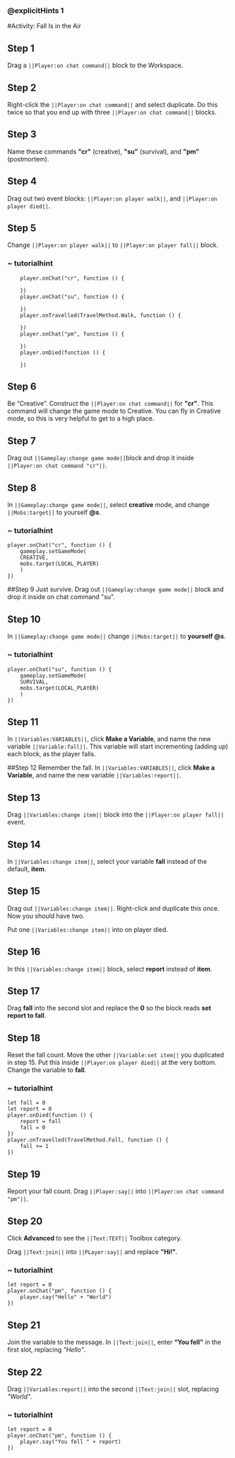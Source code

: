 ### @explicitHints 1
#Activity: Fall Is in the Air

## Step 1
Drag a ``||Player:on chat command||`` block to the Workspace.

## Step 2
Right-click the ``||Player:on chat command||`` and select duplicate. Do this twice so that you end up with three ``||Player:on chat command||`` blocks.

## Step 3
Name these commands **"cr"** (creative), **"su"** (survival), and **"pm"** (postmortem).

## Step 4
Drag out two event blocks: ``||Player:on player walk||``, and ``||Player:on player died||``.

## Step 5
Change ``||Player:on player walk||`` to ``||Player:on player fall||`` block.

### ~ tutorialhint
``` blocks
    player.onChat("cr", function () {

    })
    player.onChat("su", function () {

    })
    player.onTravelled(TravelMethod.Walk, function () {

    })
    player.onChat("pm", function () {

    })
    player.onDied(function () {

    })
```

## Step 6
Be “Creative”. Construct the ``||Player:on chat command||`` for **"cr"**. This command will change the game mode to Creative. You can fly in Creative mode, so this is very helpful to get to a high place.
 
## Step 7
Drag out ``||Gameplay:change game mode||``block and drop it inside ``||Player:on chat command "cr"||``.

## Step 8
In ``||Gameplay:change game mode||``, select **creative** mode, and change ``||Mobs:target||`` to yourself **@s**.

### ~ tutorialhint
``` blocks
player.onChat("cr", function () {
    gameplay.setGameMode(
    CREATIVE,
    mobs.target(LOCAL_PLAYER)
    )
})
```

##Step 9
Just survive. Drag out ``||Gameplay:change game mode||`` block and drop it inside on chat command  "su".

## Step 10
In ``||Gameplay:change game mode||`` change ``||Mobs:target||`` to **yourself @s**.

### ~ tutorialhint
``` blocks
player.onChat("su", function () {
    gameplay.setGameMode(
    SURVIVAL,
    mobs.target(LOCAL_PLAYER)
    )
})
```

## Step 11
In ``||Variables:VARIABLES||``, click **Make a Variable**, and name the new variable ``||Variable:fall||``. This variable will start incrementing (adding up) each block, as the player falls.

##Step 12
Remember the fall. In ``||Variables:VARIABLES||``, click **Make a Variable**, and name the new variable ``||Variables:report||``.

## Step 13
Drag ``||Variables:change item||`` block into the ``||Player:on player fall||`` event.

## Step 14
In ``||Variables:change item||``, select your variable **fall** instead of the default, **item**.

## Step 15
Drag out ``||Variables:change item||``. Right-click and duplicate this once. Now you should have two. 

Put one ``||Variables:change item||`` into on player died.

## Step 16
In this ``||Variables:change item||`` block, select **report** instead of **item**.

## Step 17
Drag **fall** into the second slot and replace the **0** so the block reads **set report to fall**.

## Step 18
Reset the fall count. Move the other ``||Variable:set item||`` you duplicated in step 15. Put this inside ``||Player:on player died||`` at the very bottom. Change the variable to **fall**.

### ~ tutorialhint
``` blocks
let fall = 0
let report = 0
player.onDied(function () {
    report = fall
    fall = 0
})
player.onTravelled(TravelMethod.Fall, function () {
    fall += 1
})
```

## Step 19
Report your fall count. Drag ``||Player:say||`` into ``||Player:on chat command "pm"||``.

## Step 20
Click **Advanced** to see the ``||Text:TEXT||`` Toolbox category.

Drag ``||Text:join||`` into ``||PLayer:say||`` and replace **"Hi!"**.

### ~ tutorialhint
``` blocks
let report = 0
player.onChat("pm", function () {
    player.say("Hello" + "World")
})
```

## Step 21
Join the variable to the message. In ``||Text:join||``, enter **“You fell"** in the first slot, replacing *"Hello"*.

## Step 22
Drag ``||Variables:report||`` into the second ``||Text:join||`` slot, replacing *"World"*.

### ~ tutorialhint
```blocks
let report = 0
player.onChat("pm", function () {
    player.say("You fell " + report)
})
```
